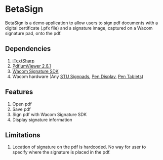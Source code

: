 # BetaSign
BetaSign is a demo application to allow users to sign pdf documents with a digital certificate (.pfx file) and a signature image, captured on a Wacom signature pad, onto the pdf.


## Dependencies
1. [iTextSharp](https://www.nuget.org/packages/iTextSharp/)
2. [PdfiumViewer 2.6.1](https://www.nuget.org/packages/PdfiumViewer/)
3. [Wacom Signature SDK](http://signature.wacom.eu/products/software/software-development-kits-sdks/)
4. Wacom hardware (Any [STU Signpads](http://www.wacom.com/en-sg/enterprise/business-solutions/hardware/signature-pads), [Pen Display](http://www.wacom.com/en-sg/enterprise/business-solutions/hardware/pen-displays), [Pen Tablets](http://www.wacom.com/en-sg/products/pen-tablets))

## Features
1. Open pdf
2. Save pdf
3. Sign pdf with Wacom Signature SDK
4. Display signature information

## Limitations
1. Location of signature on the pdf is hardcoded. No way for user to specify where the signature is placed in the pdf.
